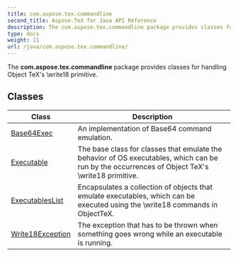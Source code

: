 ```yaml
---
title: com.aspose.tex.commandline
second_title: Aspose.TeX for Java API Reference
description: The com.aspose.tex.commandline package provides classes for handling Object TeXs write18 primitive.
type: docs
weight: 11
url: /java/com.aspose.tex.commandline/
---
```


The **com.aspose.tex.commandline** package provides classes for handling Object TeX's \\write18 primitive.


## Classes

| Class | Description |
| --- | --- |
| [Base64Exec](../com.aspose.tex.commandline/base64exec) | An implementation of  Base64  command emulation. |
| [Executable](../com.aspose.tex.commandline/executable) | The base class for classes that emulate the behavior of OS executables, which can be run by the occurrences of Object TeX's \\write18 primitive. |
| [ExecutablesList](../com.aspose.tex.commandline/executableslist) | Encapsulates a collection of objects that emulate executables, which can be executed using the  \\write18  commands in ObjectTeX. |
| [Write18Exception](../com.aspose.tex.commandline/write18exception) | The exception that has to be thrown when something goes wrong while an executable is running. |
